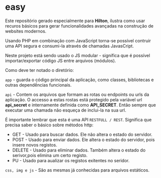 # easy

Este repositório gerado especialmente para **Hilton**, ilustra como usar recuros básicos para gerar funcionalidades avançadas na construção de websites modernos.

Usando PHP em combinação com JavaScript torna-se possível contruir uma API segura e consumi-la através de chamadas JavasCript.

Neste projeto está sendo usado o JS modular - significa que é possível importar/exportar código JS entre arquivos (módulos).

Como deve ter notado o diretório:

`app` - guarda o código principal da aplicação, como classes, bibliotecas e outras dependếncias funcionais.

`api` - Contem os arquivos que formam as rotas ou endpoints ou urls da aplicação. O accesso a estas rostas está protegido pela variável url **api_secret** e internamente definida como **API_SECRET**. Então sempre que executar uma chamada não esqueça de inclui-la na sua url.

É importante lembrar que esta é uma API `RESTFULL / REST`. Significa que 
precisa saber o básico sobre métodos http:
<ul>
    <li> GET - Usado para buscar dados. Ele não altera o estado do servidor.</li>
    <li> POST - Usado para enviar dados. Ele altera o estado do servidor, pois insere novos registos.</li>
    <li>DELETE - Usado para eliminar dados. Também altera o estado do serivor,pois elimina um certo registo.</li>
    <li>PU - Usado para aualizar os registos exitentes no seridor.</li>
</ul>

`css, img e js` - São as mesmas já conhecidas para arquivos estáticos.